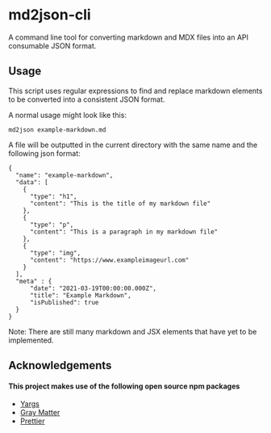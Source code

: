 # md2json-cli

A command line tool for converting markdown and MDX files into an API consumable JSON format.

## Usage

This script uses regular expressions to find and replace markdown elements to be converted into a consistent JSON format.

A normal usage might look like this:

```
md2json example-markdown.md
```

A file will be outputted in the current directory with the same name and the following json format:

```
{
  "name": "example-markdown",
  "data": [
    {
      "type": "h1",
      "content": "This is the title of my markdown file"
    },
    {
      "type": "p",
      "content": "This is a paragraph in my markdown file"
    },
    {
      "type": "img",
      "content": "https://www.exampleimageurl.com"
    }
  ],
  "meta" : {
      "date": "2021-03-19T00:00:00.000Z",
      "title": "Example Markdown",
      "isPublished": true
  }
}
```

Note: There are still many markdown and JSX elements that have yet to be implemented.

## Acknowledgements
#### This project makes use of the following open source npm packages

- [Yargs](https://www.npmjs.com/package/yargs)
- [Gray Matter](https://www.npmjs.com/package/gray-matter)
- [Prettier](https://www.npmjs.com/package/prettier)